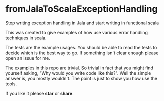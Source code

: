 # fromJalaToScalaExceptionHandling
Stop writing exception handling in Jala and start writing in functional scala

This was created to give examples of how use various error handling techniques in scala.

The tests are the example usages. You should be able to read the tests to decide which is the best way to go. If something isn't 
clear enough please open an issue for me.

The examples in this repo are trivial. So trivial in fact that you might find yourself asking, "Why would you write code like this?".
Well the simple answer is, you mostly wouldn't. The point is just to show you how use the tools. 

If you like it please <b>star</b> or <b>share</b>.


